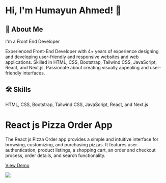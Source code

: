 
# Hi, I'm Humayun Ahmed! 👋


## 🚀 About Me
I'm a Front End Developer 

Experienced Front-End Developer with 4+ years of experience designing and developing user-friendly and responsive websites and web applications. Skilled in HTML, CSS, Bootstrap, Tailwind CSS, JavaScript, React, and Next.js. Passionate about creating visually appealing and user-friendly interfaces.

## 🛠 Skills
HTML, CSS, Bootstrap, Tailwind CSS, JavaScript, React, and Next.js


# React js Pizza Order App 

The React js Pizza Order app provides a simple and intuitive interface for browsing, customizing, and purchasing pizzas. It features user authentication, product listings, a shopping cart, an order and checkout process, order details, and search functionality.

[View Demo](https://react-pizza-order-co.netlify.app/)

[![](https://i.ibb.co/34HrZh8/First-React-Pizza-Co.gif)](https://react-pizza-order-co.netlify.app/)

